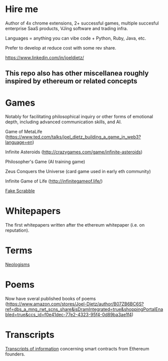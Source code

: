 
# Hire me

Author of 4x chrome extensions, 2+ successful games, multiple succesful enterprise SaaS products, VJing software and trading infra. 

Languages = anything you can vibe code + Python, Ruby, Java, etc. 

Prefer to develop at reduce cost with some rev share. 

https://www.linkedin.com/in/joeldietz/



This repo also has other miscellanea roughly inspired by ethereum or related concepts
---------------------

#  Games 

Notably for facilitating philosophical inquiry or other forms of emotional depth, including advanced communication skills, and AI.

Game of MetaLife (https://www.ted.com/talks/joel_dietz_building_a_game_in_web3?language=en)

Infinite Asteroids (http://crazygames.com/game/infinite-asteroids) 

Philosopher's Game (AI training game) 

Zeus Conquers the Universe (card game used in early eth community) 

Infinite Game of Life (http://infinitegameof.life/)

[Fake Scrabble](fake_scrabble.md) 


# Whitepapers  

The first whitepapers written after the ethereum whitepaper (i.e. on reputation). 

# Terms 

[Neologisms](my_terms.md) 

# Poems 

Now have sveral published books of poems (https://www.amazon.com/stores/Joel-Dietz/author/B07ZB6BC6S?ref=dbs_a_mng_rwt_scns_share&isDramIntegrated=true&shoppingPortalEnabled=true&ccs_id=f0e41dec-77e2-4323-95f4-0d89ba3ae1f4) 

# Transcripts

[Transcripts of information](Vitalik_contract_info_sv_meetup_02-13-14.md) concerning smart contracts from Ethereum founders. 

